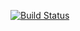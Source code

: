 [![Build Status](https://secure.travis-ci.org/cesuarez/pds-tp.png?branch=master)](https://travis-ci.org/cesuarez/pds-tp)